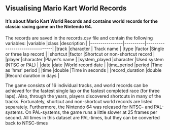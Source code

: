 ## Visualising Mario Kart World Records 

#### It’s about Mario Kart World Records and contains world records for the classic racing game on the Nintendo 64.
The records are saved in the records.csv file and contain the following variables:
|variable        |class     |description                     |
|----------------|----------|--------------------------------|
|track           |character | Track name                     |
|type            |factor    |Single or three lap record      |
|shortcut        |factor    |Shortcut or non-shortcut record |
|player          |character |Player’s name                   |
|system_played   |character |Used system (NTSC or PAL)       |
|date            |date      |World record date               |
|time_period     |period    |Time as ‘hms‘ period            |
|time            |double    |Time in seconds                 |
|record_duration |double    |Record duration in days         |


The game consists of 16 individual tracks, and world records can be achieved for the fastest single lap or the fastest completed race (for three laps). Also, through the years, players discovered shortcuts in many of the tracks. Fortunately, shortcut and non-shortcut world records are listed separately.
Furthermore, the Nintendo 64 was released for NTSC- and PAL-systems. On PAL-systems, the game runs a little slower at 25 frames per second. All times in this dataset are PAL-times, but they can be converted back to NTSC-times
